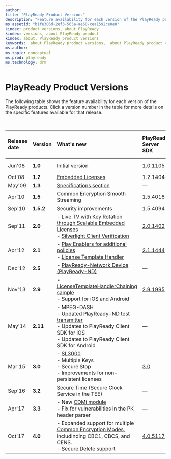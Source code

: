```yaml
---
author:
title: "PlayReady Product Versions"
description: "Feature availability for each version of the PlayReady products."
ms.assetid: "b1fe306d-2ef3-565a-ae60-cea1592ce0e8"
kindex: product versions, about PlayReady
kindex: versions, about PlayReady product
kindex: about, PlayReady product versions
keywords:  about PlayReady product versions,  about PlayReady product versions,  PlayReady product versions about
ms.author:
ms.topic: conceptual
ms.prod: playready
ms.technology: drm
---
```



# PlayReady Product Versions

The following table shows the feature availability for each version of the PlayReady products. Click a version number in the table for more details on the specific features available for that release.

&nbsp;

|Release date| Version |What's new| PlayReady Server SDK| PlayReady Device Porting Kit| PlayReady Certificate Generation Kit| PlayReady PC SDK for Windows 7 Desktop Apps | PlayReady Client SDK for iOS |PlayReady Client SDK for Android|
|:--- |:---|:---|:---|:---|:---|:---|:---|:---|
|Jun'08|**1.0** | Initial version | 1.0.1105| 1.0.1130|1.0.1130|1.1| Not yet available | Not yet available |
|Oct'08|**1.2** | [Embedded Licenses](embeddedlicenses.md) | 1.2.1404 | 1.2.1404|1.2.1404|1.2| &mdash; | &mdash; |
|May'09|**1.3** | [Specifications section](specifications1.md) | &mdash; |&mdash;| &mdash; |1.3| &mdash; | &mdash; |
|Apr'10|**1.5** | Common Encryption Smooth Streaming | 1.5.4018| &mdash; | 1.5| No further enhancements | &mdash; | &mdash; |
|Sep'10|**1.5.2** | Security improvements | 1.5.4094| &mdash;| &mdash; | &mdash; | &mdash; | &mdash; |
|Sep'11|**2.0** | - [Live TV with Key Rotation through Scalable Embedded Licenses](scenariolivetv.md)<br/>- [Silverlight Client Verification](handlingsilverlightclients.md) | [2.0.1402](whatsnewinplayreadyserversdkv20.md) | [ 2.0.1402](whatsnewinplayreadydeviceportingkit20.md) | 2.0.1402| &mdash; | &mdash; | &mdash; |
|Apr'12|**2.1** | - [Play Enablers for additional policies](oempolicyenforcement.md)<br/>- [License Template Handler](licensetemplatehandler.md)| [2.1.1444](whatsnewinplayreadyserversdkv21.md)| &mdash;| &mdash; | &mdash; | &mdash; | &mdash; |
|Dec'12|**2.5** | - [PlayReady-Network Device (PlayReady-ND)](prndoverviewofplayreadyfornetworkdevicesios.md)| &mdash; | [ 2.5.1789](whatsnewinplayreadydeviceportingkit25.md) | 2.5.1778| &mdash; | &mdash; | &mdash; |
|Nov'13|**2.9** | - [LicenseTemplateHandlerChaining sample](licensesamples1.md)<br/>- Support for iOS and Android| [2.9.1995](whatsnewinplayreadyserversdkv29.md)| &mdash;| &mdash; | &mdash; | 1.0<br/>Initial version | 1.0<br/>Initial version|
|May'14|**2.11** | - MPEG-DASH<br/>- [Updated PlayReady-ND test transmitter](prndtesttransmitterios.md)<br/>- Updates to PlayReady Client SDK for iOS<br/>- Updates to PlayReady Client SDK for Android| &mdash; | [ 2.11.2155](whatsnewinplayreadydeviceportingkit211.md) | &mdash; | &mdash; |[2.1](whatsnewios21.md) Sep'14 <br/>[2.3](whatsnewios23.md) Oct'14 <br/>[2.4](whatsnewios24.md) Aug'15 |  3.0 Dec'14<br/>3.2 Aug'15 |
|Mar'15|**3.0** | - [SL3000](usinghardwarebasedteecontentprotection.md)<br/>- Multiple Keys<br/>- Secure Stop<br/>- Improvements for non-persistent licenses|[3.0](whatsnewinplayreadyserversdkv30.md)| [ 3.0.4019](whatsnewinplayreadydeviceportingkit30.md) | 3.0.2726 | &mdash; | &mdash; | &mdash;  |
|Sep'16|**3.2** | [Secure Time](trustedclocks.md) (Secure Clock Service in the TEE)|&mdash;|[3.2.4242](whats-new-in-playready-device-porting-kit-3-2.md)|[3.2.4242](aboutthecertificategenerationrequestkit.md) | Deprecated | No further enhancements | Deprecated |
|Apr'17|**3.3** | - New [CDMi module](creatingadeviceappusingthecdmiinterface.md)<br/>- Fix for vulnerabilities in the PK header parser |&mdash;|[3.3.4474](whatsnewinplayreadydeviceportingkit33.md)| 3.3.4475 | &mdash;| &mdash;| &mdash;|
|Oct'17|**4.0**| - Expanded support for multiple [Common Encryption Modes](playreadycontentencryptionmodes.md), includinding CBC1, CBCS, and CENS.<br/>- [Secure Delete](playreadysecuredelete.md) support | [4.0.5117](whatsnewinplayreadyserversdkv40.md) | [4.0.5102](whatsnewinplayreadydeviceportingkit40.md) | 4.0| &mdash;| &mdash;| &mdash;|



&nbsp;




